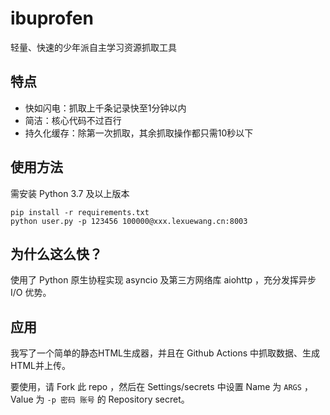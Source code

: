 # ibuprofen

轻量、快速的少年派自主学习资源抓取工具

## 特点

* 快如闪电：抓取上千条记录快至1分钟以内
* 简洁：核心代码不过百行
* 持久化缓存：除第一次抓取，其余抓取操作都只需10秒以下

## 使用方法

需安装 Python 3.7 及以上版本

```
pip install -r requirements.txt
python user.py -p 123456 100000@xxx.lexuewang.cn:8003
```

## 为什么这么快？

使用了 Python 原生协程实现 asyncio 及第三方网络库 aiohttp ，充分发挥异步 I/O 优势。

## 应用

我写了一个简单的静态HTML生成器，并且在 Github Actions 中抓取数据、生成HTML并上传。

要使用，请 Fork 此 repo ，然后在 Settings/secrets 中设置 Name 为 `ARGS` ，Value 为 `-p 密码 账号` 的 Repository secret。
